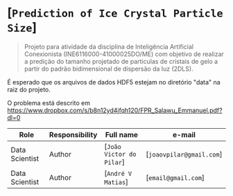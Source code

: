 
# [`Prediction of Ice Crystal Particle Size`]

> Projeto para atividade da disciplina de Inteligência Artificial Conexionista (INE6116000-41000025DO/ME) com objetivo de realizar a predição do tamanho projetado de particulas de cristais de gelo a partir do padrão bidimensional de dispersão da luz (2DLS).

É esperado que os arquivos de dados HDF5 estejam no diretório "data" na raiz do projeto.

O problema está descrito em https://www.dropbox.com/s/b8n12yd4jfqh120/FPR_Salawu_Emmanuel.pdf?dl=0


| Role                 | Responsibility         | Full name                | e-mail       |
| -----                | ----------------       | -----------              | ---------    |
| Data Scientist       | Author                 | [`João Victor do Pilar`]            | [`joaovpilar@gmail.com`] |
| Data Scientist       | Author                 | [`André V Matias`]            | [`email@gmail.com`] |
